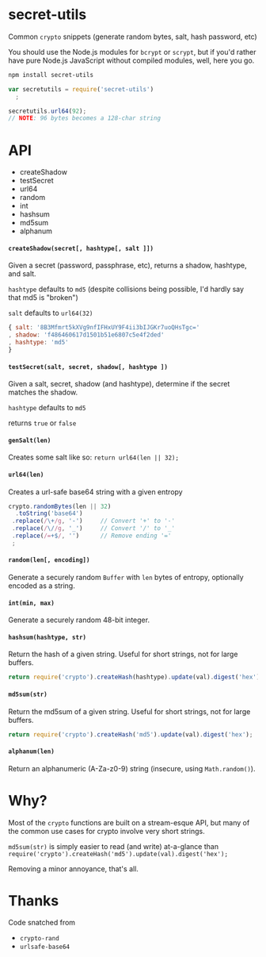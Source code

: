secret-utils
============

Common `crypto` snippets (generate random bytes, salt, hash password, etc)

You should use the Node.js modules for `bcrypt` or `scrypt`,
but if you'd rather have pure Node.js JavaScript without compiled modules,
well, here you go.

```bash
npm install secret-utils
```

```javascript
var secretutils = require('secret-utils')
  ;

secretutils.url64(92);
// NOTE: 96 bytes becomes a 128-char string
```

API
===

  * createShadow
  * testSecret
  * url64
  * random
  * int
  * hashsum
  * md5sum
  * alphanum

#### `createShadow(secret[, hashtype[, salt ]])`

Given a secret (password, passphrase, etc), returns a shadow, hashtype, and salt.

`hashtype` defaults to `md5` (despite collisions being possible, I'd hardly say that md5 is "broken")

`salt` defaults to `url64(32)`

```javascript
{ salt: '8B3Mfmrt5kXVg9nfIFHxUY9F4ii3bIJGKr7uoQHsTgc='
, shadow: 'f486460617d1501b51e6807c5e4f2ded'
, hashtype: 'md5'
}
```

#### `testSecret(salt, secret, shadow[, hashtype ])`

Given a salt, secret, shadow (and hashtype), determine if the secret matches the shadow.

`hashtype` defaults to `md5`

returns `true` or `false`

#### `genSalt(len)`

Creates some salt like so: `return url64(len || 32);`

#### `url64(len)`

Creates a url-safe base64 string with a given entropy

```javascript
crypto.randomBytes(len || 32)
  .toString('base64')
 .replace(/\+/g, '-')     // Convert '+' to '-'
 .replace(/\//g, '_')     // Convert '/' to '_'
 .replace(/=+$/, '')      // Remove ending '='
 ;
```

#### `random(len[, encoding])`

Generate a securely random `Buffer` with `len` bytes of entropy, optionally encoded as a string.

#### `int(min, max)`

Generate a securely random 48-bit integer.

#### `hashsum(hashtype, str)`

Return the hash of a given string. Useful for short strings, not for large buffers.

```javascript
return require('crypto').createHash(hashtype).update(val).digest('hex');
```

#### `md5sum(str)`

Return the md5sum of a given string. Useful for short strings, not for large buffers.

```javascript
return require('crypto').createHash('md5').update(val).digest('hex');
```

#### `alphanum(len)`

Return an alphanumeric (A-Za-z0-9) string (insecure, using `Math.random()`).

Why?
====

Most of the `crypto` functions are built on a stream-esque API,
but many of the common use cases for crypto involve very short strings.

`md5sum(str)` is simply easier to read (and write) at-a-glance
than `require('crypto').createHash('md5').update(val).digest('hex');`

Removing a minor annoyance, that's all.

Thanks
======

Code snatched from

* `crypto-rand`
* `urlsafe-base64`
